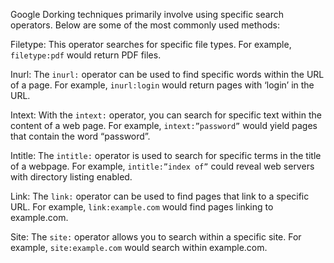 Google Dorking techniques primarily involve using specific search operators. Below are some of the most commonly used methods:</br>

Filetype: This operator searches for specific file types. For example, `filetype:pdf` would return PDF files. 
</br>

Inurl: The `inurl:` operator can be used to find specific words within the URL of a page. For example, `inurl:login` would return pages with ‘login’ in the URL. 
</br>

Intext: With the `intext:` operator, you can search for specific text within the content of a web page. For example, `intext:”password”` would yield pages that contain the word “password”. 
</br>

Intitle: The `intitle:` operator is used to search for specific terms in the title of a webpage. For example, `intitle:”index of”` could reveal web servers with directory listing enabled.
</br>

Link: The `link:` operator can be used to find pages that link to a specific URL. For example, `link:example.com` would find pages linking to example.com.
</br>

Site: The `site:` operator allows you to search within a specific site. For example, `site:example.com` would search within example.com. </br>
